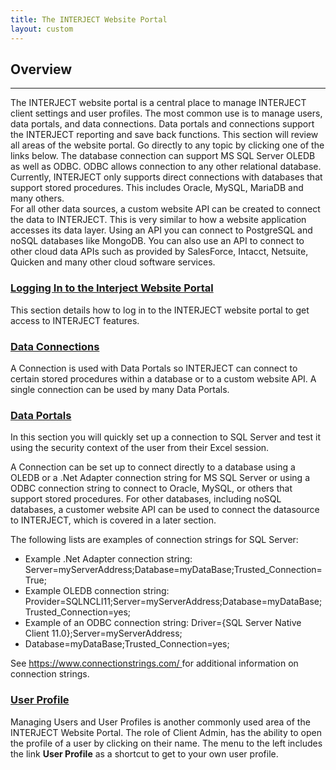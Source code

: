 ```yaml
---
title: The INTERJECT Website Portal
layout: custom
---
```


##  **Overview**
---

The INTERJECT website portal is a central place to manage INTERJECT client settings and user profiles. The most common use is to manage users, data portals, and data connections. Data portals and connections support the INTERJECT reporting and save back functions. This section will review all areas of the website portal. Go directly to any topic by clicking one of the links below. The database connection can support MS SQL Server OLEDB as well as ODBC. ODBC allows connection to any other relational database. Currently, INTERJECT only supports direct connections with databases that support stored procedures. This includes Oracle, MySQL, MariaDB and many others.   
For all other data sources, a custom website API can be created to connect the data to INTERJECT. This is very similar to how a website application accesses its data layer. Using an API you can connect to PostgreSQL and noSQL databases like MongoDB. You can also use an API to connect to other cloud data APIs such as provided by SalesForce, Intacct, Netsuite, Quicken and many other cloud software services.   
  


###  [ Logging In to the Interject Website Portal ](/wPortal/Logging-In-to-Website-Portal_142278762.html)

This section details how to log in to the INTERJECT website portal to get access to INTERJECT features. 

###  [ Data Connections ](/wPortal/Data-Connections_324403237.html)

A Connection is used with Data Portals so INTERJECT can connect to certain stored procedures within a database or to a custom website API. A single connection can be used by many Data Portals. 

###  [ Data Portals ](/wPortal/Data-Portals_324665363.html)

In this section you will quickly set up a connection to SQL Server and test it using the security context of the user from their Excel session. 

A Connection can be set up to connect directly to a database using a OLEDB or a .Net Adapter connection string for MS SQL Server or using a ODBC connection string to connect to Oracle, MySQL, or others that support stored procedures. For other databases, including noSQL databases, a customer website API can be used to connect the datasource to INTERJECT, which is covered in a later section. 

The following lists are examples of connection strings for SQL Server: 

  * Example .Net Adapter connection string: Server=myServerAddress;Database=myDataBase;Trusted_Connection=True; 
  * Example OLEDB connection string: Provider=SQLNCLI11;Server=myServerAddress;Database=myDataBase; Trusted_Connection=yes; 
  * Example of an ODBC connection string: Driver={SQL Server Native Client 11.0};Server=myServerAddress; 
  * Database=myDataBase;Trusted_Connection=yes; 



See  [ https://www.connectionstrings.com/  ](https://www.connectionstrings.com/) for additional information on connection strings. 

###  [ User Profile ](/wPortal/User-Profile_324763687.html)

Managing Users and User Profiles is another commonly used area of the INTERJECT Website Portal. The role of Client Admin, has the ability to open the profile of a user by clicking on their name. The menu to the left includes the link **User Profile** as a shortcut to get to your own user profile.   
  

